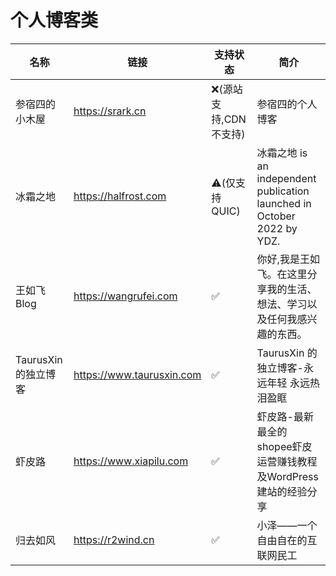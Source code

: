# 个人博客类

| 名称 | 链接 | 支持状态 | 简介 |
| -------- | -------- | -------- | -------- |
| 参宿四的小木屋     | https://srark.cn     | ❌(源站支持,CDN不支持)     |参宿四的个人博客     |
| 冰霜之地     | https://halfrost.com     | ⚠️(仅支持QUIC)     |冰霜之地 is an independent publication launched in October 2022 by YDZ.      |
| 王如飞 Blog     | https://wangrufei.com     | ✅     |你好,我是王如飞。在这里分享我的生活、想法、学习以及任何我感兴趣的东西。      |
| TaurusXin 的独立博客     | https://www.taurusxin.com     | ✅     |TaurusXin 的独立博客-永远年轻 永远热泪盈眶      |
| 虾皮路     | https://www.xiapilu.com     | ✅     |虾皮路-最新最全的shopee虾皮运营赚钱教程及WordPress建站的经验分享      |
| 归去如风     | https://r2wind.cn     | ✅     |小泽——一个自由自在的互联网民工      |
